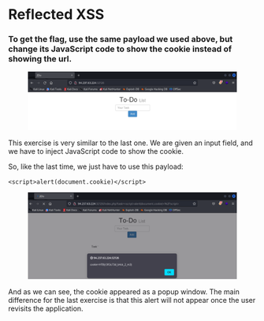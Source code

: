 # Reflected XSS

### To get the flag, use the same payload we used above, but change its JavaScript code to show the cookie instead of showing the url.



<figure><img src="../../../.gitbook/assets/image (1).png" alt=""><figcaption></figcaption></figure>

This exercise is very similar to the last one. We are given an input field, and we have to inject JavaScript code to show the cookie.

So, like the last time, we just have to use this payload:

```markup
<script>alert(document.cookie)</script>
```

<figure><img src="../../../.gitbook/assets/image.png" alt=""><figcaption></figcaption></figure>

And as we can see, the cookie appeared as a popup window. The main difference for the last exercise is that this alert will not appear once the user revisits the application.
